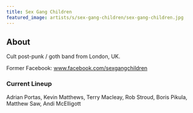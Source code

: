 ```yaml
---
title: Sex Gang Children
featured_image: artists/s/sex-gang-children/sex-gang-children.jpg
---
```

## About

Cult post-punk / goth band from London, UK.

Former Facebook: www.facebook.com/sexgangchildren

### Current Lineup

Adrian Portas, Kevin Matthews, Terry Macleay, Rob Stroud, Boris Pikula, Matthew Saw, Andi McElligott

